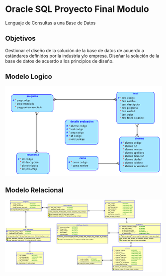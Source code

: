 # Oracle SQL Proyecto Final Modulo
Lenguaje de Consultas a una Base de Datos

## Objetivos
Gestionar el diseño de la solución de la base de datos de acuerdo a estándares definidos por la industria y/o empresa. Diseñar la solución de la base de datos de acuerdo a los principios de diseño. 

## Modelo Logico
![Modelo lógico](https://raw.githubusercontent.com/Subkei/Oracle-SQL/master/Modelo%20Logico%20%20Proyecto%20Encuesta.png)

## Modelo Relacional
![Modelo relacional](https://raw.githubusercontent.com/Subkei/Oracle-SQL/master/Modelo%20Relacional%20%20Proyecto%20Encuesta.png)


